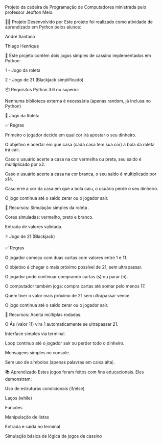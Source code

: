   Projeto da cadeira de Programação de Computadores ministrada pelo professor Jeofton Melo

👨‍💻 Projeto Desenvolvido por
  Este projeto foi realizado como atividade de aprendizado em Python pelos alunos:

  André Santana

  Thiago Henrique


🎲 Este projeto contém dois jogos simples de cassino implementados em Python:

  1 - Jogo da roleta

  2 - Jogo de 21 (Blackjack simplificado)

📦 Requisitos
  Python 3.6 ou superior

  Nenhuma biblioteca externa é necessária (apenas random, já inclusa no Python)

🎡 Jogo da Roleta

✅ Regras

  Primeiro o jogador decide em qual cor irá apostar o seu dinheiro.

  O objetivo é acertar em que casa (cada casa tem sua cor) a bola da roleta irá cair.
  
  Caso o usuário acerte a casa na cor vermelha ou preta, seu saldo é multiplicado por x2.

  Caso o usuário acerte a casa na cor branca, o seu saldo é multiplicado por x14.

  Caso erre a cor da casa em que a bola caiu, o usuário perde o seu dinheiro.

  O jogo continua até o saldo zerar ou o jogador sair.

📌 Recursos:
  Simulação simples da roleta .

  Cores simuladas: vermelho, preto e branco.

  Entrada de valores validada.

🃏 Jogo de 21 (Blackjack)

✅ Regras

  O jogador começa com duas cartas com valores entre 1 e 11.

  O objetivo é chegar o mais próximo possível de 21, sem ultrapassar.

  O jogador pode continuar comprando cartas (s) ou parar (n).

  O computador também joga: compra cartas até somar pelo menos 17.

  Quem tiver o valor mais próximo de 21 sem ultrapassar vence.

  O jogo continua até o saldo zerar ou o jogador sair.

📌 Recursos:
  Aceita múltiplas rodadas.

  O Ás (valor 11) vira 1 automaticamente se ultrapassar 21.

  Interface simples via terminal.

  Loop contínuo até o jogador sair ou perder todo o dinheiro.

  Mensagens simples no console.

  Sem uso de símbolos (apenas palavras em caixa alta).



📚 Aprendizado
  Estes jogos foram feitos com fins educacionais. Eles demonstram:

  Uso de estruturas condicionais (if/else)

  Laços (while)
  
  Funções

  Manipulação de listas

  Entrada e saída no terminal

  Simulação básica de lógica de jogos de cassino

